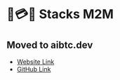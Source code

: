 # 🤖💳🤖 Stacks M2M

## Moved to aibtc.dev

- [Website Link](https://aibtc.dev)
- [GitHub Link](https://github.com/aibtcdev)
